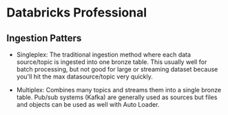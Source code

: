 # Databricks Professional

## Ingestion Patters

- Singleplex: The traditional ingestion method where each data source/topic is ingested into one bronze table. This usually well for batch processing, but not good for large or streaming dataset because you'll hit the max datasource/topic very quickly. 

- Multiplex: Combines many topics and streams them into a single bronze table. Pub/sub systems (Kafka) are generally used as sources but files and objects can be used as well with Auto Loader.